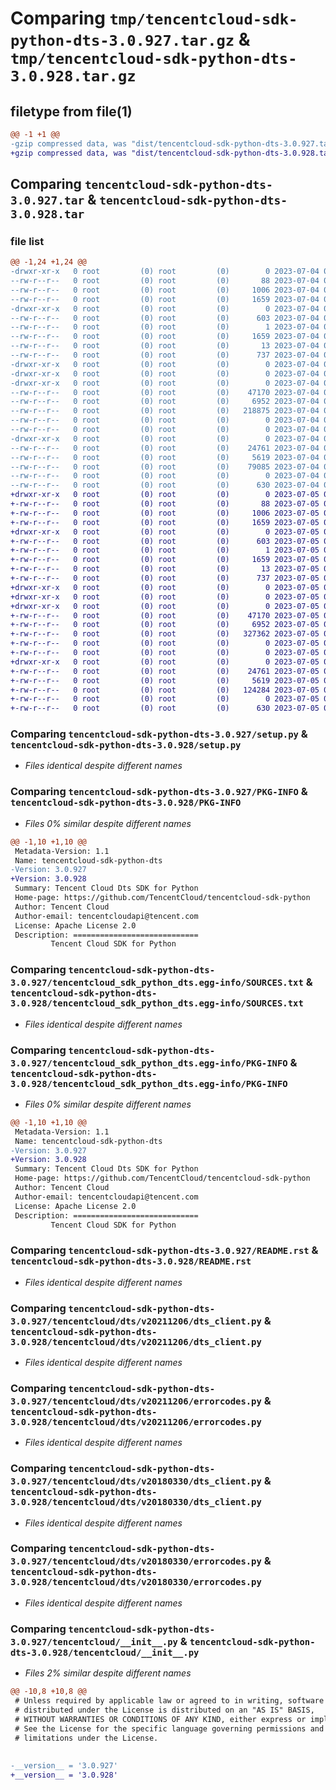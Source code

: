 # Comparing `tmp/tencentcloud-sdk-python-dts-3.0.927.tar.gz` & `tmp/tencentcloud-sdk-python-dts-3.0.928.tar.gz`

## filetype from file(1)

```diff
@@ -1 +1 @@
-gzip compressed data, was "dist/tencentcloud-sdk-python-dts-3.0.927.tar", last modified: Tue Jul  4 00:20:56 2023, max compression
+gzip compressed data, was "dist/tencentcloud-sdk-python-dts-3.0.928.tar", last modified: Wed Jul  5 00:25:01 2023, max compression
```

## Comparing `tencentcloud-sdk-python-dts-3.0.927.tar` & `tencentcloud-sdk-python-dts-3.0.928.tar`

### file list

```diff
@@ -1,24 +1,24 @@
-drwxr-xr-x   0 root         (0) root         (0)        0 2023-07-04 00:20:56.000000 tencentcloud-sdk-python-dts-3.0.927/
--rw-r--r--   0 root         (0) root         (0)       88 2023-07-04 00:20:56.000000 tencentcloud-sdk-python-dts-3.0.927/setup.cfg
--rw-r--r--   0 root         (0) root         (0)     1006 2023-07-04 00:20:56.000000 tencentcloud-sdk-python-dts-3.0.927/setup.py
--rw-r--r--   0 root         (0) root         (0)     1659 2023-07-04 00:20:56.000000 tencentcloud-sdk-python-dts-3.0.927/PKG-INFO
-drwxr-xr-x   0 root         (0) root         (0)        0 2023-07-04 00:20:56.000000 tencentcloud-sdk-python-dts-3.0.927/tencentcloud_sdk_python_dts.egg-info/
--rw-r--r--   0 root         (0) root         (0)      603 2023-07-04 00:20:56.000000 tencentcloud-sdk-python-dts-3.0.927/tencentcloud_sdk_python_dts.egg-info/SOURCES.txt
--rw-r--r--   0 root         (0) root         (0)        1 2023-07-04 00:20:56.000000 tencentcloud-sdk-python-dts-3.0.927/tencentcloud_sdk_python_dts.egg-info/dependency_links.txt
--rw-r--r--   0 root         (0) root         (0)     1659 2023-07-04 00:20:56.000000 tencentcloud-sdk-python-dts-3.0.927/tencentcloud_sdk_python_dts.egg-info/PKG-INFO
--rw-r--r--   0 root         (0) root         (0)       13 2023-07-04 00:20:56.000000 tencentcloud-sdk-python-dts-3.0.927/tencentcloud_sdk_python_dts.egg-info/top_level.txt
--rw-r--r--   0 root         (0) root         (0)      737 2023-07-04 00:20:56.000000 tencentcloud-sdk-python-dts-3.0.927/README.rst
-drwxr-xr-x   0 root         (0) root         (0)        0 2023-07-04 00:20:56.000000 tencentcloud-sdk-python-dts-3.0.927/tencentcloud/
-drwxr-xr-x   0 root         (0) root         (0)        0 2023-07-04 00:20:56.000000 tencentcloud-sdk-python-dts-3.0.927/tencentcloud/dts/
-drwxr-xr-x   0 root         (0) root         (0)        0 2023-07-04 00:20:56.000000 tencentcloud-sdk-python-dts-3.0.927/tencentcloud/dts/v20211206/
--rw-r--r--   0 root         (0) root         (0)    47170 2023-07-04 00:20:56.000000 tencentcloud-sdk-python-dts-3.0.927/tencentcloud/dts/v20211206/dts_client.py
--rw-r--r--   0 root         (0) root         (0)     6952 2023-07-04 00:20:56.000000 tencentcloud-sdk-python-dts-3.0.927/tencentcloud/dts/v20211206/errorcodes.py
--rw-r--r--   0 root         (0) root         (0)   218875 2023-07-04 00:20:56.000000 tencentcloud-sdk-python-dts-3.0.927/tencentcloud/dts/v20211206/models.py
--rw-r--r--   0 root         (0) root         (0)        0 2023-07-04 00:20:56.000000 tencentcloud-sdk-python-dts-3.0.927/tencentcloud/dts/v20211206/__init__.py
--rw-r--r--   0 root         (0) root         (0)        0 2023-07-04 00:20:56.000000 tencentcloud-sdk-python-dts-3.0.927/tencentcloud/dts/__init__.py
-drwxr-xr-x   0 root         (0) root         (0)        0 2023-07-04 00:20:56.000000 tencentcloud-sdk-python-dts-3.0.927/tencentcloud/dts/v20180330/
--rw-r--r--   0 root         (0) root         (0)    24761 2023-07-04 00:20:56.000000 tencentcloud-sdk-python-dts-3.0.927/tencentcloud/dts/v20180330/dts_client.py
--rw-r--r--   0 root         (0) root         (0)     5619 2023-07-04 00:20:56.000000 tencentcloud-sdk-python-dts-3.0.927/tencentcloud/dts/v20180330/errorcodes.py
--rw-r--r--   0 root         (0) root         (0)    79085 2023-07-04 00:20:56.000000 tencentcloud-sdk-python-dts-3.0.927/tencentcloud/dts/v20180330/models.py
--rw-r--r--   0 root         (0) root         (0)        0 2023-07-04 00:20:56.000000 tencentcloud-sdk-python-dts-3.0.927/tencentcloud/dts/v20180330/__init__.py
--rw-r--r--   0 root         (0) root         (0)      630 2023-07-04 00:20:56.000000 tencentcloud-sdk-python-dts-3.0.927/tencentcloud/__init__.py
+drwxr-xr-x   0 root         (0) root         (0)        0 2023-07-05 00:25:01.000000 tencentcloud-sdk-python-dts-3.0.928/
+-rw-r--r--   0 root         (0) root         (0)       88 2023-07-05 00:25:01.000000 tencentcloud-sdk-python-dts-3.0.928/setup.cfg
+-rw-r--r--   0 root         (0) root         (0)     1006 2023-07-05 00:25:01.000000 tencentcloud-sdk-python-dts-3.0.928/setup.py
+-rw-r--r--   0 root         (0) root         (0)     1659 2023-07-05 00:25:01.000000 tencentcloud-sdk-python-dts-3.0.928/PKG-INFO
+drwxr-xr-x   0 root         (0) root         (0)        0 2023-07-05 00:25:01.000000 tencentcloud-sdk-python-dts-3.0.928/tencentcloud_sdk_python_dts.egg-info/
+-rw-r--r--   0 root         (0) root         (0)      603 2023-07-05 00:25:01.000000 tencentcloud-sdk-python-dts-3.0.928/tencentcloud_sdk_python_dts.egg-info/SOURCES.txt
+-rw-r--r--   0 root         (0) root         (0)        1 2023-07-05 00:25:01.000000 tencentcloud-sdk-python-dts-3.0.928/tencentcloud_sdk_python_dts.egg-info/dependency_links.txt
+-rw-r--r--   0 root         (0) root         (0)     1659 2023-07-05 00:25:01.000000 tencentcloud-sdk-python-dts-3.0.928/tencentcloud_sdk_python_dts.egg-info/PKG-INFO
+-rw-r--r--   0 root         (0) root         (0)       13 2023-07-05 00:25:01.000000 tencentcloud-sdk-python-dts-3.0.928/tencentcloud_sdk_python_dts.egg-info/top_level.txt
+-rw-r--r--   0 root         (0) root         (0)      737 2023-07-05 00:25:01.000000 tencentcloud-sdk-python-dts-3.0.928/README.rst
+drwxr-xr-x   0 root         (0) root         (0)        0 2023-07-05 00:25:01.000000 tencentcloud-sdk-python-dts-3.0.928/tencentcloud/
+drwxr-xr-x   0 root         (0) root         (0)        0 2023-07-05 00:25:01.000000 tencentcloud-sdk-python-dts-3.0.928/tencentcloud/dts/
+drwxr-xr-x   0 root         (0) root         (0)        0 2023-07-05 00:25:01.000000 tencentcloud-sdk-python-dts-3.0.928/tencentcloud/dts/v20211206/
+-rw-r--r--   0 root         (0) root         (0)    47170 2023-07-05 00:25:01.000000 tencentcloud-sdk-python-dts-3.0.928/tencentcloud/dts/v20211206/dts_client.py
+-rw-r--r--   0 root         (0) root         (0)     6952 2023-07-05 00:25:01.000000 tencentcloud-sdk-python-dts-3.0.928/tencentcloud/dts/v20211206/errorcodes.py
+-rw-r--r--   0 root         (0) root         (0)   327362 2023-07-05 00:25:01.000000 tencentcloud-sdk-python-dts-3.0.928/tencentcloud/dts/v20211206/models.py
+-rw-r--r--   0 root         (0) root         (0)        0 2023-07-05 00:25:01.000000 tencentcloud-sdk-python-dts-3.0.928/tencentcloud/dts/v20211206/__init__.py
+-rw-r--r--   0 root         (0) root         (0)        0 2023-07-05 00:25:01.000000 tencentcloud-sdk-python-dts-3.0.928/tencentcloud/dts/__init__.py
+drwxr-xr-x   0 root         (0) root         (0)        0 2023-07-05 00:25:01.000000 tencentcloud-sdk-python-dts-3.0.928/tencentcloud/dts/v20180330/
+-rw-r--r--   0 root         (0) root         (0)    24761 2023-07-05 00:25:01.000000 tencentcloud-sdk-python-dts-3.0.928/tencentcloud/dts/v20180330/dts_client.py
+-rw-r--r--   0 root         (0) root         (0)     5619 2023-07-05 00:25:01.000000 tencentcloud-sdk-python-dts-3.0.928/tencentcloud/dts/v20180330/errorcodes.py
+-rw-r--r--   0 root         (0) root         (0)   124284 2023-07-05 00:25:01.000000 tencentcloud-sdk-python-dts-3.0.928/tencentcloud/dts/v20180330/models.py
+-rw-r--r--   0 root         (0) root         (0)        0 2023-07-05 00:25:01.000000 tencentcloud-sdk-python-dts-3.0.928/tencentcloud/dts/v20180330/__init__.py
+-rw-r--r--   0 root         (0) root         (0)      630 2023-07-05 00:25:01.000000 tencentcloud-sdk-python-dts-3.0.928/tencentcloud/__init__.py
```

### Comparing `tencentcloud-sdk-python-dts-3.0.927/setup.py` & `tencentcloud-sdk-python-dts-3.0.928/setup.py`

 * *Files identical despite different names*

### Comparing `tencentcloud-sdk-python-dts-3.0.927/PKG-INFO` & `tencentcloud-sdk-python-dts-3.0.928/PKG-INFO`

 * *Files 0% similar despite different names*

```diff
@@ -1,10 +1,10 @@
 Metadata-Version: 1.1
 Name: tencentcloud-sdk-python-dts
-Version: 3.0.927
+Version: 3.0.928
 Summary: Tencent Cloud Dts SDK for Python
 Home-page: https://github.com/TencentCloud/tencentcloud-sdk-python
 Author: Tencent Cloud
 Author-email: tencentcloudapi@tencent.com
 License: Apache License 2.0
 Description: ============================
         Tencent Cloud SDK for Python
```

### Comparing `tencentcloud-sdk-python-dts-3.0.927/tencentcloud_sdk_python_dts.egg-info/SOURCES.txt` & `tencentcloud-sdk-python-dts-3.0.928/tencentcloud_sdk_python_dts.egg-info/SOURCES.txt`

 * *Files identical despite different names*

### Comparing `tencentcloud-sdk-python-dts-3.0.927/tencentcloud_sdk_python_dts.egg-info/PKG-INFO` & `tencentcloud-sdk-python-dts-3.0.928/tencentcloud_sdk_python_dts.egg-info/PKG-INFO`

 * *Files 0% similar despite different names*

```diff
@@ -1,10 +1,10 @@
 Metadata-Version: 1.1
 Name: tencentcloud-sdk-python-dts
-Version: 3.0.927
+Version: 3.0.928
 Summary: Tencent Cloud Dts SDK for Python
 Home-page: https://github.com/TencentCloud/tencentcloud-sdk-python
 Author: Tencent Cloud
 Author-email: tencentcloudapi@tencent.com
 License: Apache License 2.0
 Description: ============================
         Tencent Cloud SDK for Python
```

### Comparing `tencentcloud-sdk-python-dts-3.0.927/README.rst` & `tencentcloud-sdk-python-dts-3.0.928/README.rst`

 * *Files identical despite different names*

### Comparing `tencentcloud-sdk-python-dts-3.0.927/tencentcloud/dts/v20211206/dts_client.py` & `tencentcloud-sdk-python-dts-3.0.928/tencentcloud/dts/v20211206/dts_client.py`

 * *Files identical despite different names*

### Comparing `tencentcloud-sdk-python-dts-3.0.927/tencentcloud/dts/v20211206/errorcodes.py` & `tencentcloud-sdk-python-dts-3.0.928/tencentcloud/dts/v20211206/errorcodes.py`

 * *Files identical despite different names*

### Comparing `tencentcloud-sdk-python-dts-3.0.927/tencentcloud/dts/v20180330/dts_client.py` & `tencentcloud-sdk-python-dts-3.0.928/tencentcloud/dts/v20180330/dts_client.py`

 * *Files identical despite different names*

### Comparing `tencentcloud-sdk-python-dts-3.0.927/tencentcloud/dts/v20180330/errorcodes.py` & `tencentcloud-sdk-python-dts-3.0.928/tencentcloud/dts/v20180330/errorcodes.py`

 * *Files identical despite different names*

### Comparing `tencentcloud-sdk-python-dts-3.0.927/tencentcloud/__init__.py` & `tencentcloud-sdk-python-dts-3.0.928/tencentcloud/__init__.py`

 * *Files 2% similar despite different names*

```diff
@@ -10,8 +10,8 @@
 # Unless required by applicable law or agreed to in writing, software
 # distributed under the License is distributed on an "AS IS" BASIS,
 # WITHOUT WARRANTIES OR CONDITIONS OF ANY KIND, either express or implied.
 # See the License for the specific language governing permissions and
 # limitations under the License.
 
 
-__version__ = '3.0.927'
+__version__ = '3.0.928'
```

